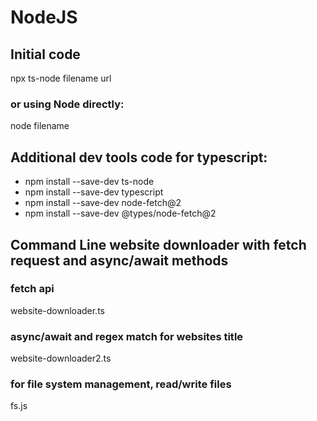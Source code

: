 # NodeJS

## Initial code

npx ts-node filename url

### or using Node directly:

node filename

## Additional dev tools code for typescript:

- npm install --save-dev ts-node
- npm install --save-dev typescript
- npm install --save-dev node-fetch@2
- npm install --save-dev @types/node-fetch@2

## Command Line website downloader with fetch request and async/await methods

### fetch api

website-downloader.ts

### async/await and regex match for websites title

website-downloader2.ts

### for file system management, read/write files

fs.js
